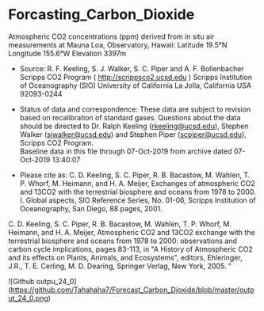 # Forcasting_Carbon_Dioxide


Atmospheric CO2 concentrations (ppm) derived from in situ air measurements at Mauna Loa, Observatory, Hawaii: Latitude 19.5°N Longitude 155.6°W Elevation 3397m

- Source: R. F. Keeling, S. J. Walker, S. C. Piper and A. F. Bollenbacher Scripps CO2 Program ( http://scrippsco2.ucsd.edu )            Scripps Institution of Oceanography (SIO) University of California La Jolla, California USA 92093-0244                                    

- Status of data and correspondence:
These data are subject to revision based on recalibration of standard gases. Questions about the data should be directed to Dr. Ralph Keeling (rkeeling@ucsd.edu), Stephen Walker (sjwalker@ucsd.edu) and Stephen Piper (scpiper@ucsd.edu), Scripps CO2 Program.            
Baseline data in this file through 07-Oct-2019 from archive dated 07-Oct-2019 13:40:07

- Please cite as:
C. D. Keeling, S. C. Piper, R. B. Bacastow, M. Wahlen, T. P. Whorf, M. Heimann, and H. A. Meijer, Exchanges of atmospheric CO2 and 13CO2 with the terrestrial biosphere and oceans from 1978 to 2000.  I. Global aspects, SIO Reference Series, No. 01-06, Scripps Institution of Oceanography, San Diego, 88 pages, 2001.

C. D. Keeling, S. C. Piper, R. B. Bacastow, M. Wahlen, T. P. Whorf, M. Heimann, and H. A. Meijer, Atmospheric CO2 and 13CO2 exchange with the terrestrial biosphere and oceans from 1978 to 2000: observations and carbon cycle implications, pages 83-113, in "A History of Atmospheric CO2 and its effects on Plants, Animals, and Ecosystems", editors, Ehleringer, J.R., T. E. Cerling, M. D. Dearing, Springer Verlag, New York, 2005.                                                                          "



![Github outpu_24_0] (https://github.com/Tahahaha7/Forecast_Carbon_Dioxide/blob/master/output_24_0.png)

